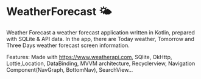 # WeatherForecast 🌤️

Weather Forecast a weather forecast application written in Kotlin, prepared with SQLite & API data. In the app, there are Today 
weather, Tomorrow and Three Days weather forecast screen information.

Features:
Made with https://www.weatherapi.com, SQlite, OkHttp, Lottie,Location, DataBinding, MVVM architecture, Recyclerview, Navigation 
Component(NavGraph, BottomNav), SearchView...
